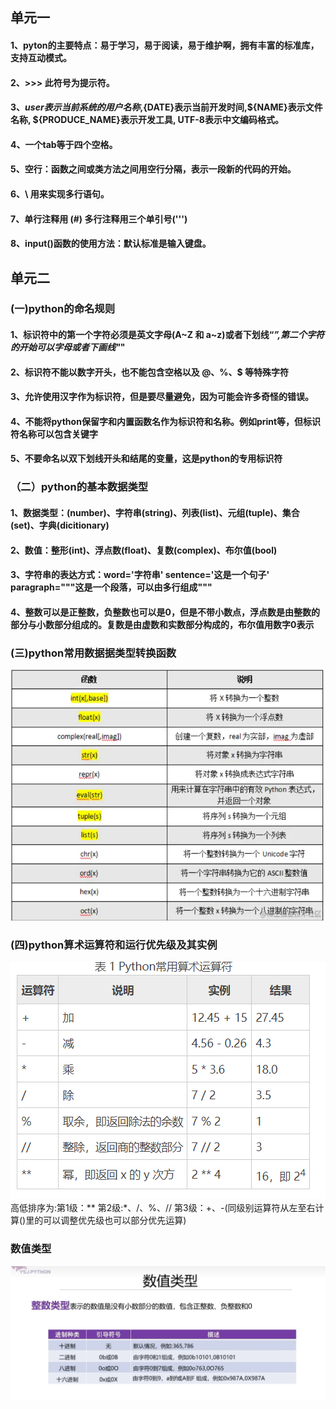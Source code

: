 ## 单元一
#### 1、pyton的主要特点：易于学习，易于阅读，易于维护啊，拥有丰富的标准库，支持互动模式。
#### 2、>>> 此符号为提示符。
#### 3、${user}表示当前系统的用户名称,${DATE}表示当前开发时间,${NAME}表示文件名称, ${PRODUCE_NAME}表示开发工具, UTF-8表示中文编码格式。
#### 4、一个tab等于四个空格。
#### 5、空行：函数之间或类方法之间用空行分隔，表示一段新的代码的开始。
#### 6、\ 用来实现多行语句。
#### 7、单行注释用 (#) 多行注释用三个单引号(''')
#### 8、input()函数的使用方法：默认标准是输入键盘。

## 单元二
### (一)python的命名规则
#### 1、标识符中的第一个字符必须是英文字母(A~Z 和 a~z)或者下划线“_”,第二个字符的开始可以字母或者下画线"_"
#### 2、标识符不能以数字开头，也不能包含空格以及 @、%、$ 等特殊字符
#### 3、允许使用汉字作为标识符，但是要尽量避免，因为可能会许多奇怪的错误。
#### 4、不能将python保留字和内置函数名作为标识符和名称。例如print等，但标识符名称可以包含关键字
#### 5、不要命名以双下划线开头和结尾的变量，这是python的专用标识符
### （二）python的基本数据类型
#### 1、数据类型：(number)、字符串(string)、列表(list)、元组(tuple)、集合(set)、字典(dicitionary)
#### 2、数值：整形(int)、浮点数(float)、复数(complex)、布尔值(bool)
#### 3、字符串的表达方式：word='字符串' sentence='这是一个句子' paragraph="""这是一个段落，可以由多行组成"""
#### 4、整数可以是正整数，负整数也可以是0，但是不带小数点，浮点数是由整数的部分与小数部分组成的。复数是由虚数和实数部分构成的，布尔值用数字0表示
### (三)python常用数据据类型转换函数
![img.png](picture%2Fimg%2Fimg.png)
### (四)python算术运算符和运行优先级及其实例
![img.png](img.png)高低排序为:第1级：** 第2级:*、/、%、// 第3级：+、-(同级别运算符从左至右计算()里的可以调整优先级也可以部分优先运算)
 ### 数值类型
![微信截图_20240911222422.png](picture%2Fimg%2F%E5%BE%AE%E4%BF%A1%E6%88%AA%E5%9B%BE_20240911222422.png)

